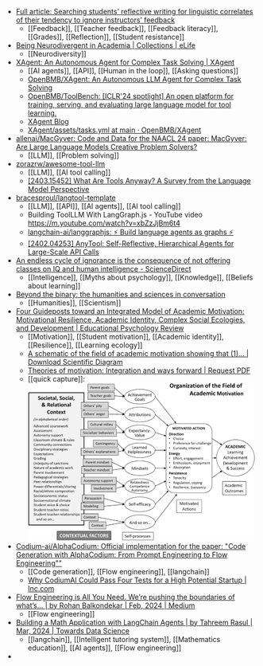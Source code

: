 - [Full article: Searching students’ reflective writing for linguistic correlates of their tendency to ignore instructors’ feedback](https://www.tandfonline.com/doi/full/10.1080/0969594X.2024.2332267)
	- [[Feedback]], [[Teacher feedback]], [[Feedback literacy]], [[Grades]], [[Reflection]], [[Student resistance]]
- [Being Neurodivergent in Academia | Collections | eLife](https://elifesciences.org/collections/73e48266/being-neurodivergent-in-academia)
	- [[Neurodiversity]]
- [XAgent: An Autonomous Agent for Complex Task Solving | XAgent](https://blog.x-agent.net/blog/xagent/)
	- [[AI agents]], [[API]], [[Human in the loop]], [[Asking questions]]
	- [OpenBMB/XAgent: An Autonomous LLM Agent for Complex Task Solving](https://github.com/OpenBMB/XAgent)
	- [OpenBMB/ToolBench: [ICLR'24 spotlight] An open platform for training, serving, and evaluating large language model for tool learning.](https://github.com/OpenBMB/ToolBench)
	- [XAgent Blog](https://blog.x-agent.net/)
	- [XAgent/assets/tasks.yml at main · OpenBMB/XAgent](https://github.com/OpenBMB/XAgent/blob/main/assets/tasks.yml)
- [allenai/MacGyver: Code and Data for the NAACL 24 paper: MacGyver: Are Large Language Models Creative Problem Solvers?](https://github.com/allenai/MacGyver)
	- [[LLM]], [[Problem solving]]
- [zorazrw/awesome-tool-llm](https://github.com/zorazrw/awesome-tool-llm)
	- [[LLM]], [[AI tool calling]]
	- [[2403.15452] What Are Tools Anyway? A Survey from the Language Model Perspective](https://arxiv.org/abs/2403.15452)
- [bracesproul/langtool-template](https://github.com/bracesproul/langtool-template/tree/main)
	- [[LLM]], [[API]], [[AI agents]], [[AI tool calling]]
	- Building ToolLLM With LangGraph.js - YouTube video https://m.youtube.com/watch?v=xbZzJjBm6t4
	- [langchain-ai/langgraphjs: ⚡ Build language agents as graphs ⚡](https://github.com/langchain-ai/langgraphjs/tree/main)
	- [[2402.04253] AnyTool: Self-Reflective, Hierarchical Agents for Large-Scale API Calls](https://arxiv.org/abs/2402.04253)
- [An endless cycle of ignorance is the consequence of not offering classes on IQ and human intelligence - ScienceDirect](https://www.sciencedirect.com/science/article/abs/pii/S0160289624000217)
	- [[Intelligence]], [[Myths about psychology]], [[Knowledge]], [[Beliefs about learning]]
- [Beyond the binary: the humanities and sciences in conversation](https://www.insidehighered.com/opinion/blogs/higher-ed-gamma/2024/03/20/beyond-binary-humanities-and-sciences-conversation)
	- [[Humanities]], [[Scientism]]
- [Four Guideposts toward an Integrated Model of Academic Motivation: Motivational Resilience, Academic Identity, Complex Social Ecologies, and Development | Educational Psychology Review](https://link.springer.com/article/10.1007/s10648-023-09790-w)
	- [[Motivation]], [[Student motivation]], [[Academic identity]], [[Resilience]], [[Learning ecology]]
	- [A schematic of the field of academic motivation showing that (1)... | Download Scientific Diagram](https://www.researchgate.net/figure/A-schematic-of-the-field-of-academic-motivation-showing-that-1-current-theories-are_fig1_365698977)
	- [Theories of motivation: Integration and ways forward | Request PDF](https://www.researchgate.net/publication/341511904_Theories_of_motivation_Integration_and_ways_forward)
	- [[quick capture]]: ![A-schematic-of-the-field-of-academic-motivation-showing-that-1-current-theories-are](../assets/A-schematic-of-the-field-of-academic-motivation-showing-that-1-current-theories-are.png)
- [Codium-ai/AlphaCodium: Official implementation for the paper: "Code Generation with AlphaCodium: From Prompt Engineering to Flow Engineering""](https://github.com/Codium-ai/AlphaCodium)
	- [[Code generation]], [[Flow engineering]], [[langchain]]
	- [Why CodiumAI Could Pass Four Tests for a High Potential Startup | Inc.com](https://www.inc.com/peter-cohan/why-codiumai-could-pass-four-tests-for-a-high-potential-startup.html)
- [Flow Engineering is All You Need. We’re pushing the boundaries of what’s… | by Rohan Balkondekar | Feb, 2024 | Medium](https://medium.com/@rohanbalkondekar/flow-engineering-is-all-you-need-9046a5e7351d)
	- [[Flow engineering]]
- [Building a Math Application with LangChain Agents | by Tahreem Rasul | Mar, 2024 | Towards Data Science](https://towardsdatascience.com/building-a-math-application-with-langchain-agents-23919d09a4d3)
	- [[langchain]], [[Intelligent tutoring system]], [[Mathematics education]], [[AI agents]], [[Flow engineering]]
-